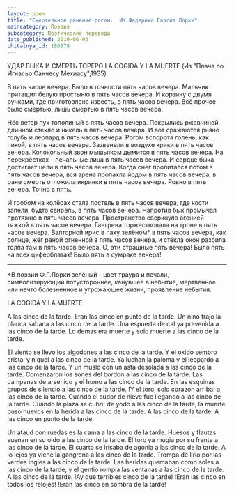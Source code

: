 ```yaml
---
layout: poem
title: "Смертельное ранение рогом.  Из Федерико Гарсиа Лорки"
maincategory: Поэзия
subcategory: Поэтические переводы
date_published: 2010-06-06
chitalnya_id: 186578
---
```




УДАР БЫКА И СМЕРТЬ ТОРЕРО
LA COGIDA Y LA MUERTE
(Из "Плача по Игнасьо Санчесу Мехиасу",1935)

В пять часов вечера.
Было в точности пять часов вечера.
Мальчик притащил белую простыню
в пять часов вечера.
И корзину с двумя ручками,
где приготовлена известь, 
в пять часов вечера.
Всё прочее было смертью,
лишь смертью
в пять часов вечера.

Нёс ветер пух тополиный 
в пять часов вечера.
Покрылись ржавчиной длинной
стекло и никель
в пять часов вечера.
И вот сражаются рьяно
голубь и леопард
в пять часов вечера.
Рогом вспорота голень, как пикой,
в пять часов вечера.
Зазвенели в воздухе крики
в пять часов вечера.
Колокольный звон мышьяком дымится
в пять часов вечера.
На перекрёстках – печальные лица
в пять часов вечера.
И сердце быка достигает цели
в пять часов вечера.
Когда снег пропитался потом
в пять часов вечера,
вся арена пропахла йодом
в пять часов вечера,
в ране смерть отложила икринки
в пять часов вечера.
Ровно в пять вечера.
Точно в пять.

И гробом на колёсах стала постель
в пять часов вечера,
где кости запели, будто свирель,
в пять часов вечера.
Напротив бык промычал протяжно
в пять часов вечера.
Пространство сверкнуло агонией тяжкой
в пять часов вечера.
Гангрена торжествовала на троне
в пять часов вечера.
Валторной ирис в паху зелёном\* 
в пять часов вечера,
как солнце, жёг раной огненной
в пять часов вечера,
и стёкла окон разбила толпа там
в пять часов вечера.
О, эти страшные пять вечера!
Было пять на всех циферблатах!
Было пять в сумраке вечера!
__________________________
\*В поэзии Ф.Г.Лорки зелёный - цвет траура и печали, символизирующий потустороннее, канувшее в небытиё, 
мертвенное или нечто болезненное и угрожающее жизни, проявление небытия.

LA COGIDA Y LA MUERTE

A las cinco de la tarde.
Eran las cinco en punto de la tarde.
Un nino trajo la blanca sabana
a las cinco de la tarde.
Una espuerta de cal ya prevenida
a las cinco de la tarde.
Lo demas era muerte y solo muerte
a las cinco de la tarde.

El viento se llevo los algodones
a las cinco de la tarde.
Y el oxido sembro cristal y niquel
a las cinco de la tarde.
Ya luchan la paloma y el leopardo
a las cinco de la tarde.
Y un muslo con un asta desolada
a las cinco de la tarde.
Comenzaron los sones del bordon
a las cinco de la tarde.
Las campanas de arsenico y el humo
a las cinco de la tarde.
En las esquinas grupos de silencio
a las cinco de la tarde.
!Y el toro, solo corazon arriba!
a las cinco de la tarde.
Cuando el sudor de nieve fue llegando
a las cinco de la tarde.
Cuando la plaza se cubri; de yodo
a las cinco de la tarde,
la muerte puso huevos en la herida
a las cinco de la tarde.
A las cinco de la tarde.
A las cinco en punto de la tarde.

Un ataud con ruedas es la cama
a las cinco de la tarde.
Huesos y flautas suenan en su oido
a las cinco de la tarde.
El toro ya mugia por su frente
a las cinco de la tarde.
El cuarto se irisaba de agonia
a las cinco de la tarde.
A lo lejos ya viene la gangrena
a las cinco de la tarde.
Trompa de lirio por las verdes ingles
a las cinco de la tarde.
Las heridas quemaban como soles
a las cinco de la tarde,
y el gentio rompia las ventanas
a las cinco de la tarde.
A las cinco de la tarde.
!Ay que terribles cinco de la tarde!
!Eran las cinco en todos los relojes!
!Eran las cinco en sombra de la tarde!






